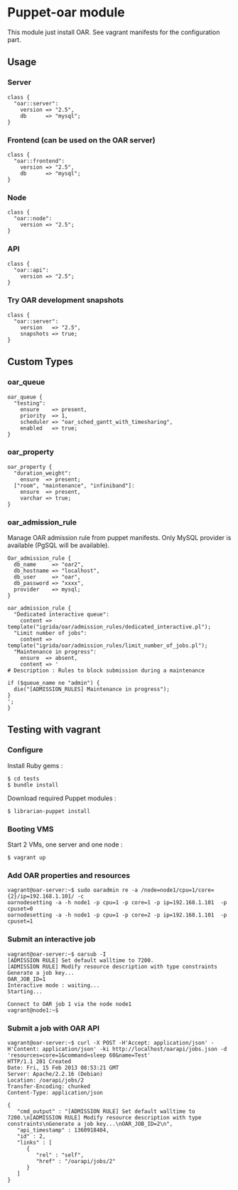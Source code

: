 # Puppet-oar module

This module just install OAR. See vagrant manifests for the configuration part.

## Usage


### Server

    class {
      "oar::server":
        version => "2.5",
        db      => "mysql";
    }

### Frontend (can be used on the OAR server)

    class {
      "oar::frontend":
        version => "2.5",
        db      => "mysql";
    }

### Node

    class {
      "oar::node":
        version => "2.5";
    }

### API

    class {
      "oar::api":
        version => "2.5";
    }

### Try OAR development snapshots

    class {
      "oar::server":
        version   => "2.5",
        snapshots => true;
    }


## Custom Types

### oar_queue

    oar_queue {
      "testing":
        ensure    => present,
        priority  => 1,
        scheduler => "oar_sched_gantt_with_timesharing",
        enabled   => true;
    }


### oar_property

    oar_property {
      "duration_weight":
        ensure  => present;
      ["room", "maintenance", "infiniband"]:
        ensure  => present,
        varchar => true;
    }


### oar_admission_rule

Manage OAR admission rule from puppet manifests. Only MySQL provider is available (PgSQL will be available).

    Oar_admission_rule {
      db_name     => "oar2",
      db_hostname => "localhost",
      db_user     => "oar",
      db_password => "xxxx",
      provider    => mysql;
    }
    
    oar_admission_rule {
      "Dedicated interactive queue":
        content => template("igrida/oar/admission_rules/dedicated_interactive.pl");
      "Limit number of jobs":
        content => template("igrida/oar/admission_rules/limit_number_of_jobs.pl");
      "Maintenance in progress":
        ensure  => absent,
        content => '
    # Description : Rules to block submission during a maintenance
    
    if ($queue_name ne "admin") {
      die("[ADMISSION_RULES] Maintenance in progress");
    }
    ';
    }

## Testing with vagrant

### Configure

Install Ruby gems :

    $ cd tests
    $ bundle install

Download required Puppet modules :

    $ librarian-puppet install

### Booting VMS

Start 2 VMs, one server and one node :

    $ vagrant up

### Add OAR properties and resources

    vagrant@oar-server:~$ sudo oaradmin re -a /node=node1/cpu=1/core={2}/ip=192.168.1.101/ -c
    oarnodesetting -a -h node1 -p cpu=1 -p core=1 -p ip=192.168.1.101  -p cpuset=0
    oarnodesetting -a -h node1 -p cpu=1 -p core=2 -p ip=192.168.1.101  -p cpuset=1

### Submit an interactive job

    vagrant@oar-server:~$ oarsub -I
    [ADMISSION RULE] Set default walltime to 7200.
    [ADMISSION RULE] Modify resource description with type constraints
    Generate a job key...
    OAR_JOB_ID=1
    Interactive mode : waiting...
    Starting...

    Connect to OAR job 1 via the node node1
    vagrant@node1:~$

### Submit a job with OAR API

    vagrant@oar-server:~$ curl -X POST -H'Accept: application/json' -H'Content: application/json' -ki http://localhost/oarapi/jobs.json -d 'resources=core=1&command=sleep 60&name=Test'
    HTTP/1.1 201 Created
    Date: Fri, 15 Feb 2013 08:53:21 GMT
    Server: Apache/2.2.16 (Debian)
    Location: /oarapi/jobs/2
    Transfer-Encoding: chunked
    Content-Type: application/json
    
    {
       "cmd_output" : "[ADMISSION RULE] Set default walltime to 7200.\n[ADMISSION RULE] Modify resource description with type constraints\nGenerate a job key...\nOAR_JOB_ID=2\n",
       "api_timestamp" : 1360918404,
       "id" : 2,
       "links" : [
          {
             "rel" : "self",
             "href" : "/oarapi/jobs/2"
          }
       ]
    }

